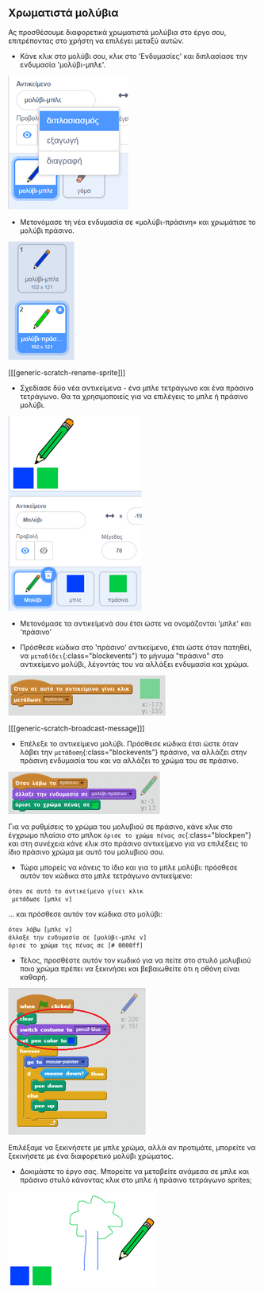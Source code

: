 ## Χρωματιστά μολύβια

Ας προσθέσουμε διαφορετικά χρωματιστά μολύβια στο έργο σου, επιτρέποντας στο χρήστη να επιλέγει μεταξύ αυτών.

+ Κάνε κλικ στο μολύβι σου, κλικ στο 'Ενδυμασίες' και διπλασίασε την ενδυμασία 'μολύβι-μπλε'.

![screenshot](images/paint-blue-duplicate.png)

+ Μετονόμασε τη νέα ενδυμασία σε «μολύβι-πράσινη» και χρωμάτισε το μολύβι πράσινο.

![screenshot](images/paint-pencil-green.png)

[[[generic-scratch-rename-sprite]]]

+ Σχεδίασε δύο νέα αντικείμενα - ένα μπλε τετράγωνο και ένα πράσινο τετράγωνο. Θα τα χρησιμοποιείς για να επιλέγεις το μπλε ή πράσινο μολύβι.

![screenshot](images/paint-selectors.png)

+ Μετονόμασε τα αντικείμενά σου έτσι ώστε να ονομάζονται 'μπλε' και 'πράσινο'

+ Πρόσθεσε κώδικα στο 'πράσινο' αντικείμενο, έτσι ώστε όταν πατηθεί, να `μεταδίδει`{:class="blockevents"} το μήνυμα "πράσινο" στο αντικείμενο μολύβι, λέγοντάς του να αλλάξει ενδυμασία και χρώμα.

![Μετάδοση πράσινου](images/paint-broadcast-green.png)

[[[generic-scratch-broadcast-message]]]

+ Επέλεξε το αντικείμενο μολύβι. Πρόσθεσε κώδικα έτσι ώστε όταν λάβει την `μετάδοση`{:class="blockevents"} πράσινο, να αλλάζει στην πράσινη ενδυμασία του και να αλλάζει το χρώμα του σε πράσινο.

![Μετάδοση πράσινου](images/broadcast-green.png)

Για να ρυθμίσεις το χρώμα του μολυβιού σε πράσινο, κάνε κλικ στο έγχρωμο πλαίσιο στο μπλοκ `όρισε το χρώμα πένας σε`{:class="blockpen"} και στη συνέχεια κάνε κλικ στο πράσινο αντικείμενο για να επιλέξεις το ίδιο πράσινο χρώμα με αυτό του μολυβιού σου.

+ Τώρα μπορείς να κάνεις το ίδιο και για το μπλε μολύβι: πρόσθεσε αυτόν τον κώδικα στο μπλε τετράγωνο αντικείμενο:

```blocks
όταν σε αυτό το αντικείμενο γίνει κλικ
 μετάδωσε [μπλε v]
```

... και πρόσθεσε αυτόν τον κώδικα στο μολύβι:

```blocks
όταν λάβω [μπλε v]
άλλαξε την ενδυμασία σε [μολύβι-μπλε v]
όρισε το χρώμα της πένας σε [# 0000ff]
```

+ Τέλος, προσθέστε αυτόν τον κωδικό για να πείτε στο στυλό μολυβιού ποιο χρώμα πρέπει να ξεκινήσει και βεβαιωθείτε ότι η οθόνη είναι καθαρή.

![Ξεκινήστε το μολύβι](images/start-pencil.png)

Επιλέξαμε να ξεκινήσετε με μπλε χρώμα, αλλά αν προτιμάτε, μπορείτε να ξεκινήσετε με ένα διαφορετικό μολύβι χρώματος.

+ Δοκιμάστε το έργο σας. Μπορείτε να μεταβείτε ανάμεσα σε μπλε και πράσινο στυλό κάνοντας κλικ στο μπλε ή πράσινο τετράγωνο sprites;

![screenshot](images/paint-pens-test.png)